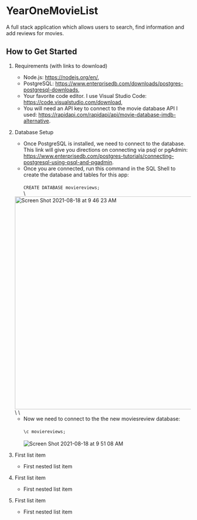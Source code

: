 # YearOneMovieList
A full stack application which allows users to search, find information and add reviews for movies.

## How to Get Started 

1.  Requirements (with links to download)
     - Node.js: https://nodejs.org/en/,
     - PostgreSQL: https://www.enterprisedb.com/downloads/postgres-postgresql-downloads,
     - Your favorite code editor.  I use Visual Studio Code:  https://code.visualstudio.com/download,
     - You will need an API key to connect to the movie database API I used:  https://rapidapi.com/rapidapi/api/movie-database-imdb-alternative.

2. Database Setup
     - Once PostgreSQL is installed, we need to connect to the database.  This link will give you directions on connecting via psql or pgAdmin:  https://www.enterprisedb.com/postgres-tutorials/connecting-postgresql-using-psql-and-pgadmin.
     - Once you are connected, run this command in the SQL Shell to create the database and tables for this app:
     \
     \
          `CREATE DATABASE moviereviews;`
      \
      \
      <img width="581" alt="Screen Shot 2021-08-18 at 9 46 23 AM" src="https://user-images.githubusercontent.com/29390297/129939141-bce659d7-44fa-4f6f-b298-b76600c9cee9.png">
      \
      \
      
     - Now we need to connect to the the new moviesreview database:
       \
       \
          `\c moviereviews;`
       \
       \
       ![Screen Shot 2021-08-18 at 9 51 08 AM](https://user-images.githubusercontent.com/29390297/129939450-97393d4d-daa5-4c10-a646-d5721d178d4d.png)

       

        




























100. First list item
     - First nested list item

100. First list item
     - First nested list item

100. First list item
     - First nested list item
